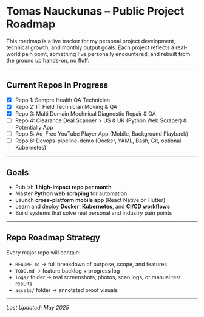 # Tomas Nauckunas – Public Project Roadmap

This roadmap is a live tracker for my personal project development, technical growth, and monthly output goals. Each project reflects a real-world pain point, something I’ve personally encountered, and rebuilt from the ground up hands-on, no fluff.

---

## Current Repos in Progress

* [x] Repo 1: Sempre Health QA Technician
* [x] Repo 2: IT Field Technician Moving & QA
* [x] Repo 3: Multi Domain Mechnical Diagnostic Repair & QA
* [ ] Repo 4: Clearance Deal Scanner > US & UK (Python Web Scraper) & Potentially App
* [ ] Repo 5: Ad-Free YouTube Player App (Mobile, Background Playback)
* [ ] Repo 6: Devops-pipeline-demo (Docker, YAML, Bash, Git, optional Kubernetes)

---

## Goals

* Publish **1 high-impact repo per month**
* Master **Python web scraping** for automation
* Launch **cross-platform mobile app** (React Native or Flutter)
* Learn and deploy **Docker**, **Kubernetes**, and **CI/CD workflows**
* Build systems that solve real personal and industry pain points

---

## Repo Roadmap Strategy

Every major repo will contain:

* `README.md` → full breakdown of purpose, scope, and features
* `TODO.md` → feature backlog + progress log
* `logs/` folder → real screenshots, photos, scan logs, or manual test results
* `assets/` folder → annotated proof visuals

---

*Last Updated: May 2025*
